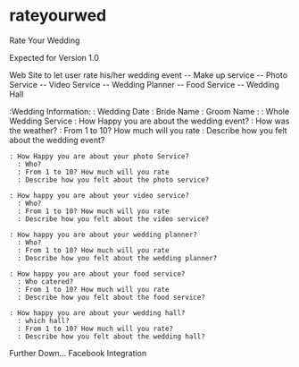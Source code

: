 # rateyourwed
Rate Your Wedding

Expected for Version 1.0

Web Site to let user rate his/her wedding event
-- Make up service
-- Photo Service
-- Video Service
-- Wedding Planner
-- Food Service
-- Wedding Hall

:Wedding Information:
  : Wedding Date
  : Bride Name
  : Groom Name
  : 
  : Whole Wedding Service
    : How Happy you are about the wedding event?
      : How was the weather?
      : From 1 to 10? How much will you rate
      : Describe how you felt about the wedding event?
      
    : How Happy you are about your photo Service?
      : Who?
      : From 1 to 10? How much will you rate
      : Describe how you felt about the photo service?
    
    : How happy you are about your video service?
      : Who?
      : From 1 to 10? How much will you rate
      : Describe how you felt about the video service?
    
    : How happy you are about your wedding planner?
      : Who?
      : From 1 to 10? How much will you rate
      : Describe how you felt about the wedding planner?
      
    : How happy you are about your food service?
      : Who catered?
      : From 1 to 10? How much will you rate
      : Describe how you felt about the food service?
      
    : How happy you are about your wedding hall?
      : which hall?
      : From 1 to 10? How much will you rate?
      : Describe how you felt about the wedding hall?
      
      


Further Down...
  Facebook Integration 
